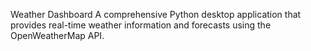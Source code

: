 Weather Dashboard
A comprehensive Python desktop application that provides real-time weather information and forecasts using the OpenWeatherMap API.


